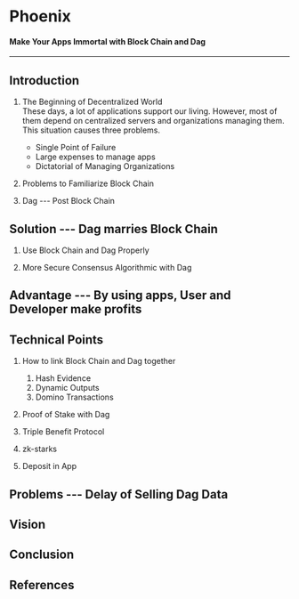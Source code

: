 # Phoenix
#### Make Your Apps Immortal with Block Chain and Dag
-------------------------------------------------------


## Introduction
1. The Beginning of Decentralized World  
  These days, a lot of applications support our living. However, most of them depend on centralized servers and organizations managing them. This situation causes three problems.
    * Single Point of Failure
    * Large expenses to manage apps
    * Dictatorial of Managing Organizations


1. Problems to Familiarize Block Chain

1. Dag --- Post Block Chain


## Solution --- Dag marries Block Chain 
1. Use Block Chain and Dag Properly 

1. More Secure Consensus Algorithmic with Dag


## Advantage --- By using apps, User and Developer make profits


## Technical Points
1. How to link Block Chain and Dag together
    1. Hash Evidence 
    1. Dynamic Outputs
    1. Domino Transactions
    
1. Proof of Stake with Dag

1. Triple Benefit Protocol

1. zk-starks

1. Deposit in App


## Problems --- Delay of Selling Dag Data


## Vision


## Conclusion


## References

